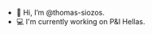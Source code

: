 - 👋 Hi, I’m @thomas-siozos.
- :computer: I'm currently working on P&I Hellas.

<!---
thomas-siozos/thomas-siozos is a ✨ special ✨ repository because its `README.md` (this file) appears on your GitHub profile.
You can click the Preview link to take a look at your changes.
--->
